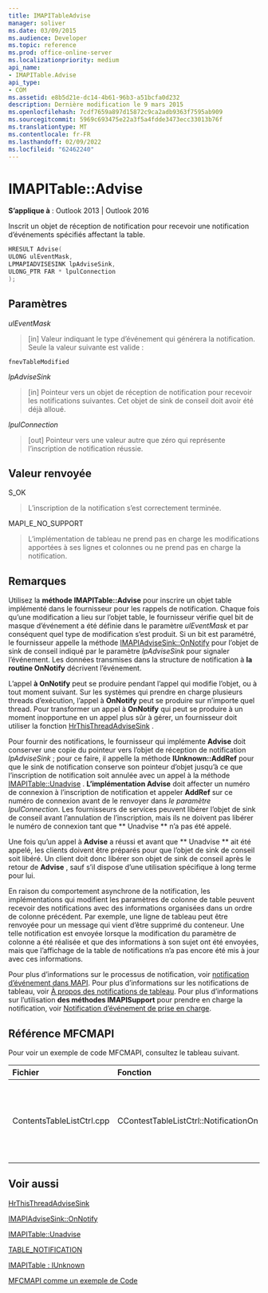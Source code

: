 ```yaml
---
title: IMAPITableAdvise
manager: soliver
ms.date: 03/09/2015
ms.audience: Developer
ms.topic: reference
ms.prod: office-online-server
ms.localizationpriority: medium
api_name:
- IMAPITable.Advise
api_type:
- COM
ms.assetid: e8b5d21e-dc14-4b61-96b3-a51bcfa0d232
description: Dernière modification le 9 mars 2015
ms.openlocfilehash: 7cdf7659a897d15872c9ca2adb9363f7595ab909
ms.sourcegitcommit: 5969c693475e22a3f5a4fdde3473ecc33013b76f
ms.translationtype: MT
ms.contentlocale: fr-FR
ms.lasthandoff: 02/09/2022
ms.locfileid: "62462240"
---
```

# <a name="imapitableadvise"></a>IMAPITable::Advise

  
  
**S’applique à** : Outlook 2013 | Outlook 2016 
  
Inscrit un objet de réception de notification pour recevoir une notification d’événements spécifiés affectant la table.
  
```cpp
HRESULT Advise(
ULONG ulEventMask,
LPMAPIADVISESINK lpAdviseSink,
ULONG_PTR FAR * lpulConnection
);
```

## <a name="parameters"></a>Paramètres

 _ulEventMask_
  
> [in] Valeur indiquant le type d’événement qui générera la notification. Seule la valeur suivante est valide :
    
 `fnevTableModified`
  
 _lpAdviseSink_
  
> [in] Pointeur vers un objet de réception de notification pour recevoir les notifications suivantes. Cet objet de sink de conseil doit avoir été déjà alloué.
    
 _lpulConnection_
  
> [out] Pointeur vers une valeur autre que zéro qui représente l’inscription de notification réussie.
    
## <a name="return-value"></a>Valeur renvoyée

S_OK 
  
> L’inscription de la notification s’est correctement terminée.
    
MAPI_E_NO_SUPPORT 
  
> L’implémentation de tableau ne prend pas en charge les modifications apportées à ses lignes et colonnes ou ne prend pas en charge la notification.
    
## <a name="remarks"></a>Remarques

Utilisez la **méthode IMAPITable::Advise** pour inscrire un objet table implémenté dans le fournisseur pour les rappels de notification. Chaque fois qu’une modification a lieu sur l’objet table, le fournisseur vérifie quel bit de masque d’événement a été définie dans le paramètre _ulEventMask_ et par conséquent quel type de modification s’est produit. Si un bit est paramétré, le fournisseur appelle la méthode [IMAPIAdviseSink::OnNotify](imapiadvisesink-onnotify.md) pour l’objet de sink de conseil indiqué par le paramètre  _lpAdviseSink_ pour signaler l’événement. Les données transmises dans la structure de notification à **la routine OnNotify** décrivent l’événement. 
  
L’appel **à OnNotify** peut se produire pendant l’appel qui modifie l’objet, ou à tout moment suivant. Sur les systèmes qui prendre en charge plusieurs threads d’exécution, l’appel à **OnNotify** peut se produire sur n’importe quel thread. Pour transformer un appel à **OnNotify** qui peut se produire à un moment inopportune en un appel plus sûr à gérer, un fournisseur doit utiliser la fonction [HrThisThreadAdviseSink](hrthisthreadadvisesink.md) . 
  
Pour fournir des notifications, le fournisseur qui implémente **Advise** doit conserver une copie du pointeur vers l’objet de réception de notification  _lpAdviseSink_ ; pour ce faire, il appelle la méthode **IUnknown::AddRef** pour que le sink de notification conserve son pointeur d’objet jusqu’à ce que l’inscription de notification soit annulée avec un appel à la méthode [IMAPITable::Unadvise](imapitable-unadvise.md) . **L’implémentation Advise** doit affecter un numéro de connexion à l’inscription de notification et appeler **AddRef** sur ce numéro de connexion avant de le renvoyer dans _le paramètre lpulConnection_. Les fournisseurs de services peuvent libérer l’objet de sink de conseil avant l’annulation de l’inscription, mais ils ne doivent pas libérer le numéro de connexion tant que ** Unadvise ** n’a pas été appelé. 
  
Une fois qu’un appel à **Advise** a réussi et avant que ** Unadvise ** ait été appelé, les clients doivent être préparés pour que l’objet de sink de conseil soit libéré. Un client doit donc libérer son objet de sink de conseil après le retour de **Advise** , sauf s’il dispose d’une utilisation spécifique à long terme pour lui. 
  
En raison du comportement asynchrone de la notification, les implémentations qui modifient les paramètres de colonne de table peuvent recevoir des notifications avec des informations organisées dans un ordre de colonne précédent. Par exemple, une ligne de tableau peut être renvoyée pour un message qui vient d’être supprimé du conteneur. Une telle notification est envoyée lorsque la modification du paramètre de colonne a été réalisée et que des informations à son sujet ont été envoyées, mais que l’affichage de la table de notifications n’a pas encore été mis à jour avec ces informations.
  
Pour plus d’informations sur le processus de notification, voir [notification d’événement dans MAPI](event-notification-in-mapi.md). Pour plus d’informations sur les notifications de tableau, voir [À propos des notifications de tableau](about-table-notifications.md). Pour plus d’informations sur l’utilisation **des méthodes IMAPISupport** pour prendre en charge la notification, voir [Notification d’événement de prise en charge](supporting-event-notification.md).
  
## <a name="mfcmapi-reference"></a>Référence MFCMAPI

Pour voir un exemple de code MFCMAPI, consultez le tableau suivant.
  
|**Fichier**|**Fonction**|**Commentaire**|
|:-----|:-----|:-----|
|ContentsTableListCtrl.cpp  <br/> |CContestTableListCtrl::NotificationOn  <br/> |MFCMAPI utilise la **méthode IMAPITable::Advise** pour s’inscrire aux notifications afin de permettre à l’affichage tableau de rester à jour.  <br/> |
   
## <a name="see-also"></a>Voir aussi



[HrThisThreadAdviseSink](hrthisthreadadvisesink.md)
  
[IMAPIAdviseSink::OnNotify](imapiadvisesink-onnotify.md)
  
[IMAPITable::Unadvise](imapitable-unadvise.md)
  
[TABLE_NOTIFICATION](table_notification.md)
  
[IMAPITable : IUnknown](imapitableiunknown.md)


[MFCMAPI comme un exemple de Code](mfcmapi-as-a-code-sample.md)


